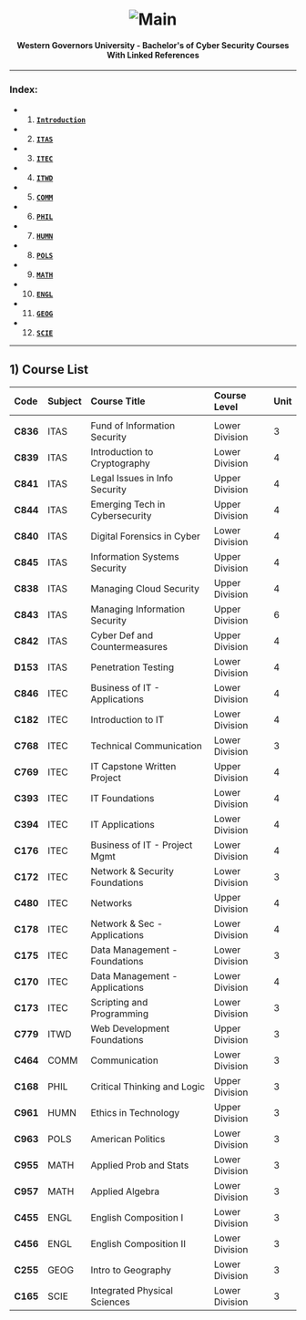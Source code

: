 <h1 align="center"><img src="https://cdn.discordapp.com/attachments/929285820437921814/1011656038518366328/Shell2.gif" alt="Main"></a></h1>
<h4 align="center">Western Governors University - Bachelor's of Cyber Security Courses With Linked References</h4>
   
---

### Index:
- 1) [**`Introduction`**](https://github.com/Yuma-Tsushima07/Hacking-Handbook/blob/main/Tasks/Introduction.md)
- 2) [**`ITAS`**](https://github.com/Trentinl/WGU-CyberSec/tree/main/root/ITAS)
- 3) [**`ITEC`**](https://github.com/Trentinl/WGU-CyberSec/tree/main/root/ITEC)
- 4) [**`ITWD`**](https://github.com/Trentinl/WGU-CyberSec/tree/main/root/ITWD)
- 5) [**`COMM`**](https://github.com/Trentinl/WGU-CyberSec/tree/main/root/COMM)
- 6) [**`PHIL`**](https://github.com/Trentinl/WGU-CyberSec/tree/main/root/PHIL)
- 7) [**`HUMN`**](https://github.com/Trentinl/WGU-CyberSec/tree/main/root/HUMN)
- 8) [**`POLS`**](https://github.com/Trentinl/WGU-CyberSec/tree/main/root/POLS)
- 9) [**`MATH`**](https://github.com/Trentinl/WGU-CyberSec/tree/main/root/MATH)
- 10) [**`ENGL`**](https://github.com/Trentinl/WGU-CyberSec/tree/main/root/ENGL)
- 11) [**`GEOG`**](https://github.com/Trentinl/WGU-CyberSec/tree/main/root/GEOG)
- 12) [**`SCIE`**](https://github.com/Trentinl/WGU-CyberSec/tree/main/root/SCIE)

---

## 1) Course List

| Code     | Subject   | Course Title                        | Course Level    |  Unit    |
|:---------|:----------|:------------------------------------|:----------------|:---------|
|          |           |                                     |                 |          |
| **C836** | ITAS      | Fund of Information Security        | Lower Division  |  3       |
| **C839** | ITAS      | Introduction to Cryptography        | Lower Division  |  4       |
| **C841** | ITAS      | Legal Issues in Info Security       | Upper Division  |  4       |
| **C844** | ITAS      | Emerging Tech in Cybersecurity      | Upper Division  |  4       |
| **C840** | ITAS      | Digital Forensics in Cyber          | Lower Division  |  4       |
| **C845** | ITAS      | Information Systems Security        | Upper Division  |  4       |
| **C838** | ITAS      | Managing Cloud Security             | Upper Division  |  4       |
| **C843** | ITAS      | Managing Information Security       | Upper Division  |  6       |
| **C842** | ITAS      | Cyber Def and Countermeasures       | Upper Division  |  4       |
| **D153** | ITAS      | Penetration Testing                 | Lower Division  |  4       |
| **C846** | ITEC      | Business of IT - Applications       | Lower Division  |  4       |
| **C182** | ITEC      | Introduction to IT                  | Lower Division  |  4       |
| **C768** | ITEC      | Technical Communication             | Lower Division  |  3       |
| **C769** | ITEC      | IT Capstone Written Project         | Upper Division  |  4       |
| **C393** | ITEC      | IT Foundations                      | Lower Division  |  4       |
| **C394** | ITEC      | IT Applications                     | Lower Division  |  4       |
| **C176** | ITEC      | Business of IT - Project Mgmt       | Lower Division  |  4       |
| **C172** | ITEC      | Network & Security Foundations      | Lower Division  |  3       |
| **C480** | ITEC      | Networks                            | Upper Division  |  4       |
| **C178** | ITEC      | Network & Sec - Applications        | Lower Division  |  4       |
| **C175** | ITEC      | Data Management - Foundations       | Lower Division  |  3       |
| **C170** | ITEC      | Data Management - Applications      | Lower Division  |  4       |
| **C173** | ITEC      | Scripting and Programming           | Lower Division  |  3       |
| **C779** | ITWD      | Web Development Foundations         | Upper Division  |  3       |
| **C464** | COMM      | Communication                       | Lower Division  |  3       |
| **C168** | PHIL      | Critical Thinking and Logic         | Upper Division  |  3       |
| **C961** | HUMN      | Ethics in Technology                | Upper Division  |  3       |
| **C963** | POLS      | American Politics                   | Lower Division  |  3       |
| **C955** | MATH      | Applied Prob and Stats              | Lower Division  |  3       |
| **C957** | MATH      | Applied Algebra                     | Lower Division  |  3       |
| **C455** | ENGL      | English Composition I               | Lower Division  |  3       |
| **C456** | ENGL      | English Composition II              | Lower Division  |  3       |
| **C255** | GEOG      | Intro to Geography                  | Lower Division  |  3       |
| **C165** | SCIE      | Integrated Physical Sciences        | Lower Division  |  3       |








